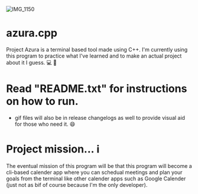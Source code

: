 ![IMG_1150](https://github.com/C0dePr0xy/azura.cpp/assets/87400651/409fc64b-f7b6-4070-a600-04c53496ef3f)


# azura.cpp
Project Azura is a terminal based tool made using C++. I'm currently using this program to practice what I've learned and to make an actual project about it I guess. 💻 🐧

# Read "README.txt" for instructions on how to run.
- gif files will also be in release changelogs as well to provide visual aid for those who need it. 😄

# Project mission... ℹ️
The eventual mission of this program will be that this program will become a cli-based calender app where you can schedual meetings and plan your goals from the terminal like other calender apps such as Google Calender (just not as bif of course because I'm the only developer).
